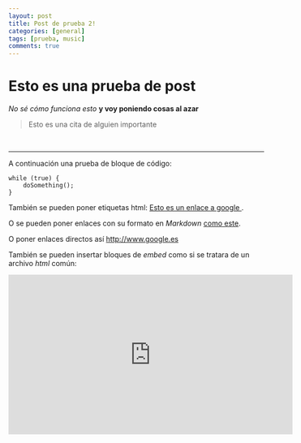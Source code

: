 ```yaml
---
layout: post
title: Post de prueba 2!
categories: [general]
tags: [prueba, music]
comments: true
---
```


# Esto es una prueba de post

*No sé cómo funciona esto* **y voy poniendo cosas al azar** 

> Esto es una cita de alguien importante

&nbsp;

----------


A continuación una prueba de bloque de código:

    while (true) {
		doSomething();
	}

También se pueden poner etiquetas html: <a href="www.google.es"> Esto es un enlace a google </a>.

O se pueden poner enlaces con su formato en *Markdown* [como este](www.google.es).

O poner enlaces directos así <http://www.google.es>

También se pueden insertar bloques de *embed* como si se tratara de un archivo *html* común:

<iframe width="560" height="315" src="https://www.youtube.com/embed/geP-q5lr9Wo?rel=0" frameborder="0" allow="autoplay; encrypted-media" allowfullscreen></iframe>